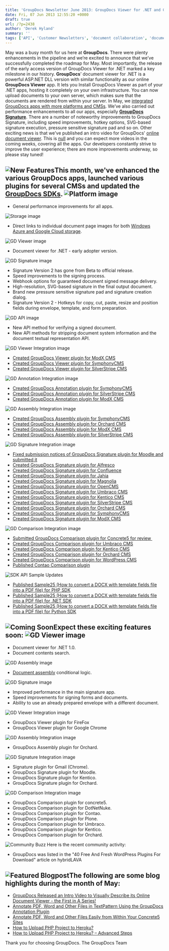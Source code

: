 ```yaml
---
title: 'GroupDocs Newsletter June 2013: GroupDocs Viewer for .NET and GroupDocs Signature UX Enhancements'
date: Fri, 07 Jun 2013 12:55:20 +0000
draft: true
url: /?p=2438
author: 'Derek Hyland'
summary: ''
tags: ['API', 'Customer Newsletters', 'document collaboration', 'document management', 'GroupDocs Annotate', 'GroupDocs Signature', 'GroupDocs Viewer', 'GroupDocs Viewer Plugin', 'online document management system', 'online document viewer', 'View documents online']
---
```


May was a busy month for us here at **GroupDocs**. There were plenty enhancements in the pipeline and we’re excited to announce that we’ve successfully completed the roadmap for May. Most importantly, the release of the early access version of GroupDocs Viewer for .NET marked a key milestone in our history. **GroupDocs**’ document viewer for .NET is a powerful ASP.NET DLL version with similar functionality as our online **GroupDocs Viewer** app. It lets you Install GroupDocs Viewer as part of your .NET apps, hosting it completely on your own infrastructure. You can now upload documents to your own server, which makes sure that the documents are rendered from within your server. In May, we [integrated GroupDocs apps with more platforms and CMSs](http://groupdocs.com/marketplace/plugins). We’ve also carried out performance enhancements to all our apps, especially **[GroupDocs Signature](http://groupdocs.com/apps/signature)**. There are a number of noteworthy improvements to GroupDocs Signature, including speed improvements, hotkey options, SVG-based signature execution, pressure sensitive signature pad and so on. Other exciting news is that we've published an intro video for GroupDocs' [online document viewer](http://groupdocs.com/apps/viewer). This is [null](https://www.youtube.com/watch?v=dM1TS1zz_BQ&feature=youtu.be) and you can expect more videos in the coming weeks, covering all the apps. Our developers constantly strive to improve the user experience; there are more improvements underway, so please stay tuned!

## ![New Features](https://blog.groupdocs.com/wp-content/uploads/sites/4/2013/02/New-Features.png "New Features")This month, we've enhanced the various GroupDocs apps, launched various plugins for several CMSs and updated the [GroupDocs SDKs](http://groupdocs.com/cloud). ![](https://blog.groupdocs.com/wp-content/uploads/sites/4/2013/06/Platform-image1.png "Platform image")

*   General performance improvements for all apps.

![](https://blog.groupdocs.com/wp-content/uploads/sites/4/2013/06/Storage-image.png "Storage image")

*   Direct links to individual document page images for both [Windows Azure and Google Cloud storage](http://groupdocs.com/marketplace/storage).

![](https://blog.groupdocs.com/wp-content/uploads/sites/4/2013/05/GD-Viewer-image.png "GD Viewer image")

*   Document viewer for .NET - early adopter version.

![](https://blog.groupdocs.com/wp-content/uploads/sites/4/2013/05/GD-Signature-image.png "GD Signature image")

*   Signature Version 2 has gone from Beta to official release.
*   Speed improvements to the signing process.
*   Webhook options for guaranteed document signed message delivery.
*   High-resolution, SVG-based signature in the final output document.
*   Brand new pressure sensitive signature pad and signature creation dialog.
*   Signature Version 2 - Hotkeys for copy, cut, paste, resize and position fields during envelope, template, and form preparation.

![](https://blog.groupdocs.com/wp-content/uploads/sites/4/2013/06/GD-API-image.png "GD API image")

*   New API method for verifying a signed document.
*   New API methods for stripping document system information and the document textual representation API.

![](https://blog.groupdocs.com/wp-content/uploads/sites/4/2013/06/GD-Viewer-Integration-image.png "GD Viewer Integration image")

*   [Created GroupDocs Viewer plugin for ModX CMS](https://github.com/groupdocs-viewer/)
*   [Created GroupDocs Viewer plugin for SymphonyCMS](https://github.com/groupdocs-viewer/)
*   [Created GroupDocs Viewer plugin for SilverStripe CMS](https://github.com/groupdocs-viewer/)

![](https://blog.groupdocs.com/wp-content/uploads/sites/4/2013/06/GD-Annotation-Integration-image.png "GD Annotation Integration image")

*   [Created GroupDocs Annotation plugin for SymphonyCMS](https://github.com/groupdocs-annotation/)
*   [Created GroupDocs Annotation plugin for SilverStripe CMS](https://github.com/groupdocs-annotation/)
*   [Created GroupDocs Annotation plugin for ModX CMS](https://github.com/groupdocs-annotation/)

![](https://blog.groupdocs.com/wp-content/uploads/sites/4/2013/06/GD-Assembly-Integration-image.png "GD Assembly Integration image")

*   [Created GroupDocs Assembly plugin for SymphonyCMS](https://github.com/groupdocs)
*   [Created GroupDocs Assembly plugin for Orchard CMS](https://github.com/groupdocs)
*   [Created GroupDocs Assembly plugin for ModX CMS](https://github.com/groupdocs)
*   [Created GroupDocs Assembly plugin for SilverStripe CMS](https://github.com/groupdocs)

![](https://blog.groupdocs.com/wp-content/uploads/sites/4/2013/06/GD-Signature-Integration-image.png "GD Signature Integration image")

*   [Fixed submission notices of GroupDocs Signature plugin for Moodle and submitted it](https://github.com/groupdocs)
*   [Created GroupDocs Signature plugin for Alfresco](https://github.com/groupdocs)
*   [Created GroupDocs Signature plugin for Confluence](https://github.com/groupdocs)
*   [Created GroupDocs Signature plugin for Jahia](https://github.com/groupdocs)
*   [Created GroupDocs Signature plugin for Magnolia](https://github.com/groupdocs)
*   [Created GroupDocs Signature plugin for OpenCMS](https://github.com/groupdocs)
*   [Created GroupDocs Signature plugin for Umbraco CMS](https://github.com/groupdocs)
*   [Created GroupDocs Signature plugin for Kentico CMS](https://github.com/groupdocs)
*   [Created GroupDocs Signature plugin for SilverStripe CMS](https://github.com/groupdocs)
*   [Created GroupDocs Signature plugin for Orchard CMS](https://github.com/groupdocs)
*   [Created GroupDocs Signature plugin for SymphonyCMS](https://github.com/groupdocs)
*   [Created GroupDocs Signature plugin for ModX CMS](https://github.com/groupdocs)

![](https://blog.groupdocs.com/wp-content/uploads/sites/4/2013/05/GD-Comparison-Integration-image1.png "GD Comparison Integration image")

*   [Submitted GroupDocs Comparison plugin for Concrete5 for review ](https://www.concrete5.org/marketplace/review_pending/-/view_detail/1396/)
*   [Created GroupDocs Comparison plugin for Umbraco CMS](https://github.com/groupdocs)
*   [Created GroupDocs Comparison plugin for Kentico CMS](https://github.com/groupdocs)
*   [Created GroupDocs Comparison plugin for Orchard CMS](https://github.com/groupdocs)
*   [Created GroupDocs Comparison plugin for WordPress CMS](https://github.com/groupdocs)
*   [Published Contao Comparison plugin](https://contao.org/en/extension-list/view/GroupDocs_Comparison.10000009.en.html)

![](https://blog.groupdocs.com/wp-content/uploads/sites/4/2013/06/SDK-API-Sample-Updates.png "SDK API Sample Updates")

*   [Published Sample25 (How to convert a DOCX with template fields file into a PDF file) for PHP SDK](https://github.com/groupdocs)
*   [Published Sample25 (How to convert a DOCX with template fields file into a PDF file) for .NET SDK](https://github.com/groupdocs)
*   [Published Sample25 (How to convert a DOCX with template fields file into a PDF file) for Python SDK](https://github.com/groupdocs)

## ![Coming Soon](https://blog.groupdocs.com/wp-content/uploads/sites/4/2013/02/Coming-Soon.png "Coming Soon")Expect these exciting features soon: ![](https://blog.groupdocs.com/wp-content/uploads/sites/4/2013/05/GD-Viewer-image1.png "GD Viewer image")

*   Document viewer for .NET 1.0.
*   Document contents search.

![](https://blog.groupdocs.com/wp-content/uploads/sites/4/2013/05/GD-Assembly-image2.png "GD Assembly image")

*   [Document assembly](http://groupdocs.com/apps/assembly) conditional logic.

![](https://blog.groupdocs.com/wp-content/uploads/sites/4/2013/05/GD-Signature-image1.png "GD Signature image")

*   Improved performance in the main signature app.
*   Speed improvements for signing forms and documents.
*   Ability to use an already prepared envelope with a different document.

![](https://blog.groupdocs.com/wp-content/uploads/sites/4/2013/06/GD-Viewer-Integration-image.png "GD Viewer Integration image")

*   GroupDocs Viewer plugin for FireFox
*   GroupDocs Viewer plugin for Google Chrome

![](https://blog.groupdocs.com/wp-content/uploads/sites/4/2013/06/GD-Assembly-Integration-image.png "GD Assembly Integration image")

*   GroupDocs Assembly plugin for Orchard.

![](https://blog.groupdocs.com/wp-content/uploads/sites/4/2013/06/GD-Signature-Integration-image.png "GD Signature Integration image")

*   Signature plugin for Gmail (Chrome).
*   GroupDocs Signature plugin for Moodle.
*   GroupDocs Signature plugin for Kentico.
*   GroupDocs Signature plugin for Orchard.

![](https://blog.groupdocs.com/wp-content/uploads/sites/4/2013/05/GD-Comparison-Integration-image1.png "GD Comparison Integration image")

*   GroupDocs Comparison plugin for concrete5.
*   GroupDocs Comparison plugin for DotNetNuke.
*   GroupDocs Comparison plugin for Contao.
*   GroupDocs Comparison plugin for Plone.
*   GroupDocs Comparison plugin for Umbraco.
*   GroupDocs Comparison plugin for Kentico.
*   GroupDocs Comparison plugin for Orchard.

![](https://blog.groupdocs.com/wp-content/uploads/sites/4/2013/06/Community-Buzz.png "Community Buzz") Here is the recent community activity:

*   GroupDocs was listed in the "40 Free And Fresh WordPress Plugins For Download" article on hybridLAVA

## ![Featured Blogpost](https://blog.groupdocs.com/wp-content/uploads/sites/4/2013/02/Featured-Blogpost.png "Featured Blogpost")The following are some blog highlights during the month of May:

*   [GroupDocs Released an Intro Video to Visually Describe its Online Document Viewer - the First in A Series!](https://blog.groupdocs.com/groupdocs-released-an-intro-video-to-visually-describe-its-online-document-viewer-the-first-in-a-series)
*   [Annotate PDF, Word and Other Files in TextPattern Using the GroupDocs Annotation Plugin](https://blog.groupdocs.com/annotate-pdf-word-and-other-files-in-textpattern-using-the-groupdocs-annotation-plugin)
*   [Annotate PDF, Word and Other Files Easily from Within Your Concrete5 Sites](https://blog.groupdocs.com/)
*   [How to Upload PHP Project to Heroku?](https://blog.groupdocs.com/how-to-upload-php-project-to-heroku)
*   [How to Upload PHP Project to Heroku? – Advanced Steps](https://blog.groupdocs.com/how-to-upload-php-project-to-heroku-advanced-steps)

Thank you for choosing GroupDocs. The GroupDocs Team



